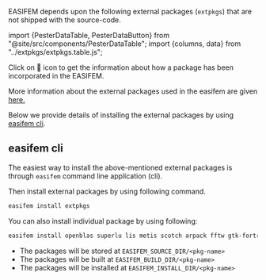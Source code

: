 EASIFEM depends upon the following external packages (`extpkgs`) that are not shipped with the source-code.

import {PesterDataTable, PesterDataButton} from "@site/src/components/PesterDataTable";
import {columns, data} from "../extpkgs/extpkgs.table.js";

<PesterDataTable
  columns={columns}
  data={data}
/>

Click on 🚀 icon to get the information about how a package has been incorporated in the EASIFEM.

More information about the external packages used in the easifem are given [here.](/guides/install/extpkgs)

Below we provide details of installing the external packages by using [easifem cli](/guides/easifemGO).

## easifem cli

The easiest way to install the above-mentioned external packages is through `easifem` command line application (cli).

Then install external packages by using following command.

```bash
easifem install extpkgs
```

You can also install individual package by using following:

```bash
easifem install openblas superlu lis metis scotch arpack fftw gtk-fortran lapack95 sparsekit gmsh tomlf
```

- The packages will be stored at `EASIFEM_SOURCE_DIR/<pkg-name>`
- The packages will be built at `EASIFEM_BUILD_DIR/<pkg-name>`
- The packages will be installed at `EASIFEM_INSTALL_DIR/<pkg-name>`
